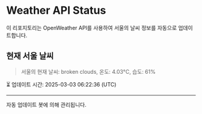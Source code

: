 
# Weather API Status

이 리포지토리는 OpenWeather API를 사용하여 서울의 날씨 정보를 자동으로 업데이트합니다.

## 현재 서울 날씨
> 서울의 현재 날씨: broken clouds, 온도: 4.03°C, 습도: 61%

⏳ 업데이트 시간: 2025-03-03 06:22:36 (UTC)

---
자동 업데이트 봇에 의해 관리됩니다.
